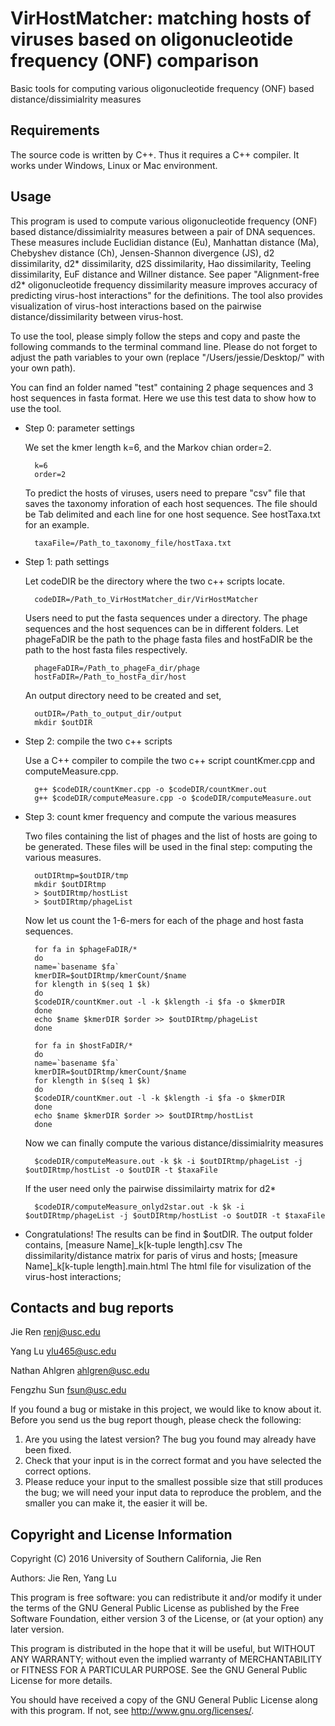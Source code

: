 VirHostMatcher: matching hosts of viruses based on oligonucleotide frequency (ONF) comparison
===========

Basic tools for computing various oligonucleotide frequency (ONF) based distance/dissimialrity measures


Requirements
---------------

The source code is written by C++. Thus it requires a C++ compiler. It works under Windows, Linux or Mac environment. 


Usage
---------------

This program is used to compute various oligonucleotide frequency (ONF) based distance/dissimialrity measures between a pair of DNA sequences. These measures include Euclidian distance (Eu), Manhattan distance (Ma), Chebyshev distance (Ch), Jensen-Shannon divergence (JS), d2 dissimilarity, d2\* dissimilarity, d2S dissimilarity, Hao dissimilarity, Teeling dissimilarity, EuF distance and Willner distance. See paper "Alignment-free d2\* oligonucleotide frequency dissimilarity measure improves accuracy of predicting virus-host interactions" for the definitions. The tool also provides visualization of virus-host interactions based on the pairwise distance/dissimilarity between virus-host. 

To use the tool, please simply follow the steps and copy and paste the following commands to the terminal command line. Please do not forget to adjust the path variables to your own (replace "/Users/jessie/Desktop/" with your own path). 

You can find an folder named "test" containing 2 phage sequences and 3 host sequences in fasta format. Here we use this test data to show how to use the tool.

* Step 0: parameter settings

	We set the kmer length k=6, and the Markov chian order=2.

		k=6
		order=2

	To predict the hosts of viruses, users need to prepare "csv" file that saves the taxonomy inforation of each host sequences. The file should be Tab delimited and each line for one host sequence. See hostTaxa.txt for an example.

		taxaFile=/Path_to_taxonomy_file/hostTaxa.txt


* Step 1: path settings

	Let codeDIR be the directory where the two c++ scripts locate.

		codeDIR=/Path_to_VirHostMatcher_dir/VirHostMatcher

	Users need to put the fasta sequences under a directory. The phage sequences and the host sequences can be in different folders. Let phageFaDIR be the path to the phage fasta files and hostFaDIR be the path to the host fasta files respectively.

		phageFaDIR=/Path_to_phageFa_dir/phage
		hostFaDIR=/Path_to_hostFa_dir/host

	An output directory need to be created and set, 

		outDIR=/Path_to_output_dir/output
		mkdir $outDIR

* Step 2: compile the two c++ scripts

	Use a C++ compiler to compile the two c++ script countKmer.cpp and computeMeasure.cpp.

		g++ $codeDIR/countKmer.cpp -o $codeDIR/countKmer.out
		g++ $codeDIR/computeMeasure.cpp -o $codeDIR/computeMeasure.out

* Step 3: count kmer frequency and compute the various measures

	Two files containing the list of phages and the list of hosts are going to be generated. These files will be used in the final step: computing the various measures. 

		outDIRtmp=$outDIR/tmp
		mkdir $outDIRtmp
		> $outDIRtmp/hostList
		> $outDIRtmp/phageList

	Now let us count the 1-6-mers for each of the phage and host fasta sequences.

		for fa in $phageFaDIR/*
		do
		name=`basename $fa`
		kmerDIR=$outDIRtmp/kmerCount/$name
		for klength in $(seq 1 $k)
		do
		$codeDIR/countKmer.out -l -k $klength -i $fa -o $kmerDIR
		done
		echo $name $kmerDIR $order >> $outDIRtmp/phageList
		done

		for fa in $hostFaDIR/*
		do
		name=`basename $fa`
		kmerDIR=$outDIRtmp/kmerCount/$name
		for klength in $(seq 1 $k)
		do
		$codeDIR/countKmer.out -l -k $klength -i $fa -o $kmerDIR
		done
		echo $name $kmerDIR $order >> $outDIRtmp/hostList
		done

	Now we can finally compute the various distance/dissimialrity measures

		$codeDIR/computeMeasure.out -k $k -i $outDIRtmp/phageList -j $outDIRtmp/hostList -o $outDIR -t $taxaFile

	If the user need only the pairwise dissimilairty matrix for d2*

		$codeDIR/computeMeasure_onlyd2star.out -k $k -i $outDIRtmp/phageList -j $outDIRtmp/hostList -o $outDIR -t $taxaFile

* Congratulations! The results can be find in $outDIR. The output folder contains,
	[measure Name]_k[k-tuple length].csv	The dissimilarity/distance matrix for paris of virus and hosts;
	[measure Name]_k[k-tuple length].main.html	The html file for visulization of the virus-host interactions;
	




Contacts and bug reports
------------------------
Jie Ren
renj@usc.edu

Yang Lu
ylu465@usc.edu 

Nathan Ahlgren
ahlgren@usc.edu 

Fengzhu Sun
fsun@usc.edu

If you found a bug or mistake in this project, we would like to know about it.
Before you send us the bug report though, please check the following:

1. Are you using the latest version? The bug you found may already have been
fixed.
2. Check that your input is in the correct format and you have selected the
correct options.
3. Please reduce your input to the smallest possible size that still produces
the bug; we will need your input data to reproduce the problem, and the
smaller you can make it, the easier it will be.


Copyright and License Information
---------------------------------
Copyright (C) 2016 University of Southern California, Jie Ren

Authors: Jie Ren, Yang Lu

This program is free software: you can redistribute it and/or modify it under
the terms of the GNU General Public License as published by the Free Software
Foundation, either version 3 of the License, or (at your option) any later
version.

This program is distributed in the hope that it will be useful, but WITHOUT
ANY WARRANTY; without even the implied warranty of MERCHANTABILITY or FITNESS
FOR A PARTICULAR PURPOSE. See the GNU General Public License for more details.

You should have received a copy of the GNU General Public License along with
this program. If not, see http://www.gnu.org/licenses/.
